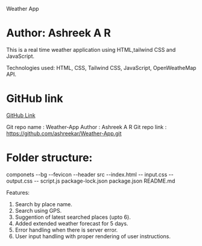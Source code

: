 Weather App

# Author: Ashreek A R

This is a real time weather application using HTML,tailwind CSS and JavaScript.

Technologies used: HTML, CSS, Tailwind CSS, JavaScript, OpenWeatheMap API.

# GitHub link
[GitHub Link](https://github.com/ashreekar/Weather-App)

Git repo name : Weather-App
Author : Ashreek A R 
Git repo link : https://github.com/ashreekar/Weather-App.git

# Folder structure:

componets
    --bg
    --fevicon
    --header
src
    --index.html
    -- input.css
    -- output.css
    -- script.js
package-lock.json
package.json
README.md

Features:

1) Search by place name.
2) Search using GPS.
3) Suggention of latest searched places (upto 6).
4) Added extended weather forecast for 5 days.
5) Error handling when there is server error.
6) User input handling with proper rendering of user instructions.
